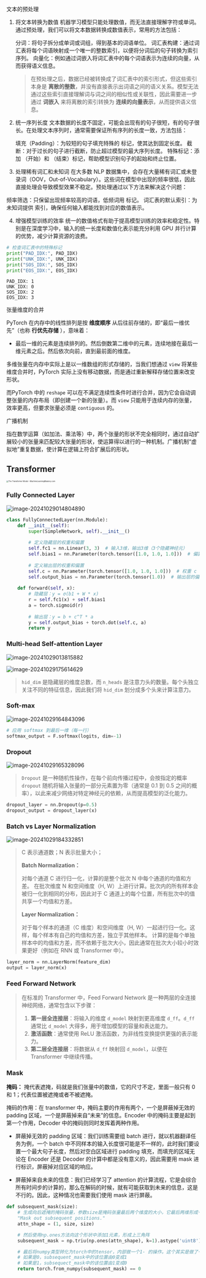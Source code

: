 文本的预处理

1. 将文本转换为数值
   机器学习模型只能处理数值，而无法直接理解字符或单词。通过预处理，我们可以将文本数据转换成数值表示，常用的方法包括：

   分词：将句子拆分成单词或词组，得到基本的词语单位。
   词汇表构建：通过词汇表将每个词语映射成一个唯一的整数索引，以便将分词后的句子转换为索引序列。
   向量化：例如通过词嵌入将词汇表中的每个词语表示为连续的向量，从而获得语义信息。

   > 在预处理之后，数据已经被转换成了词汇表中的索引形式，但这些索引本身是 **离散的整数**，并没有直接表示出词语之间的语义关系。模型无法通过这些索引直接理解词与词之间的相似性或关联性，因此需要进一步通过 **词嵌入** 来将离散的索引转换为 **连续的向量表示**，从而提供语义信息。

2. 统一序列长度
   文本数据的长度不固定，可能会出现有的句子很短，有的句子很长。在处理文本序列时，通常需要保证所有序列的长度一致，方法包括：

   填充（Padding）：为较短的句子填充特殊的 <pad> 标记，使其达到固定长度。
   截断：对于过长的句子进行截断，防止超过模型的最大序列长度。
   特殊标记：添加 <sos>（开始）和 <eos>（结束）标记，帮助模型识别句子的起始和终止位置。

3. 处理稀有词汇和未知词
    在大多数 NLP 数据集中，会存在大量稀有词汇或未登录词（OOV，Out-of-Vocabulary）。这些词在模型中出现的频率很低，因此直接处理会导致模型效果不稳定。预处理通过以下方法来解决这个问题：

  频率筛选：只保留出现频率较高的词语，低频词用 <unk> 标记。
  词汇表的默认索引：为未知词提供 <unk> 索引，确保任何输入都能找到对应的数值表示。

4. 增强模型训练的效率
统一的数值格式有助于提高模型训练的效率和稳定性。特别是在深度学习中，输入的统一长度和数值化表示能充分利用 GPU 并行计算的优势，减少计算资源的浪费。

```python
# 检查词汇表中的特殊标记
print("PAD_IDX:", PAD_IDX)
print("UNK_IDX:", UNK_IDX)
print("SOS_IDX:", SOS_IDX)
print("EOS_IDX:", EOS_IDX)
```

```
PAD_IDX: 1
UNK_IDX: 0
SOS_IDX: 2
EOS_IDX: 3
```



张量维度的合并

PyTorch 在内存中的线性排列是按 **维度顺序** 从后往前存储的，即“最后一维优先”（也称 **行优先存储** ），意味着：

- 最后一维的元素是连续排列的。然后倒数第二维中的元素，连续地接在最后一维元素之后。然后依次向前，直到最前面的维度。

多维张量在内存中实际上是以一维数组的形式存储的，当我们想通过 `view` 将某些维度合并时，PyTorch 实际上没有移动数据，而是通过重新解释存储位置来改变形状。

而PyTorch 中的 `reshape` 可以在不满足连续性条件时进行合并，因为它会自动调整张量的内存布局（即创建一个新的张量）。而 `view` 只能用于连续内存的张量，效率更高，但要求张量必须是 `contiguous` 的。



广播机制

指在数学运算（如加法、乘法等）中，两个张量的形状不完全相同时，通过自动扩展较小的张量来匹配较大张量的形状，使运算得以进行的一种机制。广播机制“虚拟地”重复数据，使计算在逻辑上符合扩展后的形状。



## Transformer

<img src="https://cynthia-picture-for-typora.oss-cn-hangzhou.aliyuncs.com/img_for_typora/transformer_1.png" alt="The Transformer Model - MachineLearningMastery.com" style="zoom: 33%;" />

### Fully Connected Layer

![image-20241029014804890](https://cynthia-picture-for-typora.oss-cn-hangzhou.aliyuncs.com/img_for_typora/image-20241029014804890.png)

```python
class FullyConnectedLayer(nn.Module):
    def __init__(self):
        super(SimpleNetwork, self).__init__()
        
        # 定义隐藏层的权重和偏置
        self.fc1 = nn.Linear(3, 3)  # 输入3维，输出3维（3个隐藏神经元）
        self.bias1 = nn.Parameter(torch.tensor([1.0, 1.0, 1.0]))  # 偏置 b1 (绿色矩形)
        
        # 定义输出层的权重和偏置
        self.c = nn.Parameter(torch.tensor([1.0, 1.0, 1.0]))  # 权重 c (红色)
        self.output_bias = nn.Parameter(torch.tensor(1.0))  # 输出层的偏置 b (灰色)
        
    def forward(self, x):
        # 隐藏层：y = σ(b1 + W * x)
        r = self.fc1(x) + self.bias1
        a = torch.sigmoid(r)
        
        # 输出层：y = b + c^T * a
        y = self.output_bias + torch.dot(self.c, a)
        return y
```

### Multi-head Self-attention Layer

![image-20241029013815882](https://cynthia-picture-for-typora.oss-cn-hangzhou.aliyuncs.com/img_for_typora/image-20241029013815882.png)

![image-20241029175614629](https://cynthia-picture-for-typora.oss-cn-hangzhou.aliyuncs.com/img_for_typora/image-20241029175614629.png)

> `hid_dim` 是隐藏层的维度总数，而 `n_heads` 是注意力头的数量。每个头独立关注不同的特征信息，因此我们将 `hid_dim` 划分成多个头来计算注意力。

### Soft-max

![image-20241029164843096](https://cynthia-picture-for-typora.oss-cn-hangzhou.aliyuncs.com/img_for_typora/image-20241029164843096.png)

```python
# 应用 softmax 到最后一维（每一行）
softmax_output = F.softmax(logits, dim=-1)
```

### Dropout

![image-20241029165328096](https://cynthia-picture-for-typora.oss-cn-hangzhou.aliyuncs.com/img_for_typora/image-20241029165328096.png)

> `Dropout` 是一种随机性操作，在每个前向传播过程中，会按指定的概率 `dropout` 随机将输入张量的一部分元素置为零（通常是 0.1 到 0.5 之间的概率），以此来减少网络对特定神经元的依赖，从而提高模型的泛化能力。

```python
dropout_layer = nn.Dropout(p=0.5)
dropout_output = dropout_layer(x)
```

### Batch vs Layer Normalization

![image-20241029184332851](https://cynthia-picture-for-typora.oss-cn-hangzhou.aliyuncs.com/img_for_typora/image-20241029184332851.png)

> C 表示通道数；N 表示批量大小；
>
> **Batch Normalization：**
>
> 对每个通道 C 进行归一化，计算的是整个批次 N 中每个通道的均值和方差。
> 在批次维度 N 和空间维度（H, W）上进行计算。批次内的所有样本会被归一化到相同的分布，因此对于 C 通道上的每个位置，所有批次中的值共享一个均值和方差。
>
> **Layer Normalization：**
>
> 对于每个样本的通道（C 维度）和空间维度（H, W）一起进行归一化。这样，每个样本有自己的均值和方差，独立于其他样本。
> 计算的是每个单独样本中的均值和方差，而不依赖于批次大小，因此通常在批次大小较小时效果更好（例如在 RNN 或 Transformer 中）。

```python
layer_norm = nn.LayerNorm(feature_dim)
output = layer_norm(x)
```

### Feed Forward Network 

> 在标准的 Transformer 中，Feed Forward Network 是一种两层的全连接神经网络，通常包含以下步骤：
>
> 1. **第一层全连接层**：将输入的维度 `d_model` 映射到更高维度 `d_ff`。`d_ff` 通常比 `d_model` 大得多，用于增加模型的容量和表达能力。
> 2. **激活函数**：通常使用 ReLU 激活函数，为非线性变换提供更强的表示能力。
> 3. **第二层全连接层**：将数据从 `d_ff` 映射回 `d_model`，以便在 Transformer 中继续传播。

### Mask

**掩码：** 掩代表遮掩，码就是我们张量中的数值，它的尺寸不定，里面一般只有 0 和 1；代表位置被遮掩或者不被遮掩。

掩码的作用：在 transformer 中，掩码主要的作用有两个，一个是屏蔽掉无效的 padding 区域，一个是屏蔽掉来自“未来”的信息。Encoder 中的掩码主要是起到第一个作用，Decoder 中的掩码则同时发挥着两种作用。

- 屏蔽掉无效的 padding 区域：我们训练需要组 batch 进行，就以机器翻译任务为例，一个 batch 中不同样本的输入长度很可能是不一样的，此时我们要设置一个最大句子长度，然后对空白区域进行 padding 填充，而填充的区域无论在 Encoder 还是 Decoder 的计算中都是没有意义的，因此需要用 mask 进行标识，屏蔽掉对应区域的响应。

- 屏蔽掉来自未来的信息：我们已经学习了 attention 的计算流程，它是会综合所有时间步的计算的，那么在解码的时候，就有可能获取到未来的信息，这是不行的。因此，这种情况也需要我们使用 mask 进行屏蔽。

```python
def subsequent_mask(size):
    # 生成向后遮掩的掩码张量，参数size是掩码张量最后两个维度的大小，它最后两维形成一个方阵
    "Mask out subsequent positions."
    attn_shape = (1, size, size)

    # 然后使用np.ones方法向这个形状中添加1元素，形成上三角阵
    subsequent_mask = np.triu(np.ones(attn_shape), k=1).astype('uint8')

    # 最后将numpy类型转化为torch中的tensor，内部做一个1- 的操作。这个其实是做了一个三角阵的反转，subsequent_mask中的每个元素都会被1减。
    # 如果是0，subsequent_mask中的该位置由0变成1
    # 如果是1，subsequect_mask中的该位置由1变成0
    return torch.from_numpy(subsequent_mask) == 0
```

